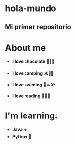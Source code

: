 # hola-mundo

## Mi primer repositorio

# About me

* **I love chocolate** 🍫🍪🍰

* **I love camping** ⛺🌠🔭

* **I love swiming** 🌊🏊🏖️

* **I love reading** 📖✨🧉

# I'm learning:

* **Java** ☕
* **Python** 🐍


